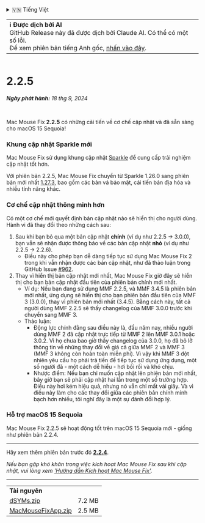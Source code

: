 <details>
<summary>🇻🇳 Tiếng Việt</summary>

[🇬🇧 English (GitHub Release)](https://github.com/noah-nuebling/mac-mouse-fix/releases/tag/2.2.5)\
[🇦🇩 Català](https://redirect.macmousefix.com/?target=mmf-release&tag=2.2.5&locale=ca)\
[🇩🇪 Deutsch](https://redirect.macmousefix.com/?target=mmf-release&tag=2.2.5&locale=de)\
[🇪🇸 Español](https://redirect.macmousefix.com/?target=mmf-release&tag=2.2.5&locale=es)\
[🇫🇷 Français](https://redirect.macmousefix.com/?target=mmf-release&tag=2.2.5&locale=fr)\
[🇮🇩 Indonesia](https://redirect.macmousefix.com/?target=mmf-release&tag=2.2.5&locale=id)\
[🇮🇹 Italiano](https://redirect.macmousefix.com/?target=mmf-release&tag=2.2.5&locale=it)\
[🇭🇺 Magyar](https://redirect.macmousefix.com/?target=mmf-release&tag=2.2.5&locale=hu)\
[🇳🇱 Nederlands](https://redirect.macmousefix.com/?target=mmf-release&tag=2.2.5&locale=nl)\
[🇵🇱 Polski](https://redirect.macmousefix.com/?target=mmf-release&tag=2.2.5&locale=pl)\
[🇧🇷 Português (Brasil)](https://redirect.macmousefix.com/?target=mmf-release&tag=2.2.5&locale=pt-BR)\
[🇵🇹 Português (Portugal)](https://redirect.macmousefix.com/?target=mmf-release&tag=2.2.5&locale=pt-PT)\
[🇷🇴 Română](https://redirect.macmousefix.com/?target=mmf-release&tag=2.2.5&locale=ro)\
[🇸🇪 Svenska](https://redirect.macmousefix.com/?target=mmf-release&tag=2.2.5&locale=sv)\
**🇻🇳 Tiếng Việt**\
[🇹🇷 Türkçe](https://redirect.macmousefix.com/?target=mmf-release&tag=2.2.5&locale=tr)\
[🇨🇿 Čeština](https://redirect.macmousefix.com/?target=mmf-release&tag=2.2.5&locale=cs)\
[🇬🇷 Ελληνικά](https://redirect.macmousefix.com/?target=mmf-release&tag=2.2.5&locale=el)\
[🇷🇺 Русский](https://redirect.macmousefix.com/?target=mmf-release&tag=2.2.5&locale=ru)\
[🇺🇦 Українська](https://redirect.macmousefix.com/?target=mmf-release&tag=2.2.5&locale=uk)\
[🇮🇱 עברית](https://redirect.macmousefix.com/?target=mmf-release&tag=2.2.5&locale=he)\
[🇸🇦 العربية](https://redirect.macmousefix.com/?target=mmf-release&tag=2.2.5&locale=ar)\
[🇮🇳 हिन्दी](https://redirect.macmousefix.com/?target=mmf-release&tag=2.2.5&locale=hi)\
[🇹🇭 ไทย](https://redirect.macmousefix.com/?target=mmf-release&tag=2.2.5&locale=th)\
[🇨🇳 中文 (简体)](https://redirect.macmousefix.com/?target=mmf-release&tag=2.2.5&locale=zh-Hans)\
[🇨🇳 中文 (繁體)](https://redirect.macmousefix.com/?target=mmf-release&tag=2.2.5&locale=zh-Hant)\
[🇭🇰 中文（香港)](https://redirect.macmousefix.com/?target=mmf-release&tag=2.2.5&locale=zh-HK)\
[🇯🇵 日本語](https://redirect.macmousefix.com/?target=mmf-release&tag=2.2.5&locale=ja)\
[🇰🇷 한국어](https://redirect.macmousefix.com/?target=mmf-release&tag=2.2.5&locale=ko)\
[Help translate Mac Mouse Fix to different languages!](https://github.com/noah-nuebling/mac-mouse-fix/discussions/731)
</details>
<table align=><td>
<b>ℹ️ Được dịch bởi AI</b><br>
GitHub Release này đã được dịch bởi Claude AI. Có thể có một số lỗi.<br>
Để xem phiên bản tiếng Anh gốc, <a href="https://github.com/noah-nuebling/mac-mouse-fix/releases/tag/2.2.5">nhấn vào đây</a>.
</td></table>

<table></table>

# 2.2.5
***Ngày phát hành:** 18 thg 9, 2024*

<br>

Mac Mouse Fix **2.2.5** có những cải tiến về cơ chế cập nhật và đã sẵn sàng cho macOS 15 Sequoia!

### Khung cập nhật Sparkle mới

Mac Mouse Fix sử dụng khung cập nhật [Sparkle](https://sparkle-project.org/) để cung cấp trải nghiệm cập nhật tốt hơn.

Với phiên bản 2.2.5, Mac Mouse Fix chuyển từ Sparkle 1.26.0 sang phiên bản mới nhất [1.27.3](https://github.com/sparkle-project/Sparkle/releases/tag/1.27.3), bao gồm các bản vá bảo mật, cải tiến bản địa hóa và nhiều tính năng khác.

### Cơ chế cập nhật thông minh hơn

Có một cơ chế mới quyết định bản cập nhật nào sẽ hiển thị cho người dùng. Hành vi đã thay đổi theo những cách sau:

1. Sau khi bạn bỏ qua một bản cập nhật **chính** (ví dụ như 2.2.5 -> 3.0.0), bạn vẫn sẽ nhận được thông báo về các bản cập nhật **nhỏ** (ví dụ như 2.2.5 -> 2.2.6).
    - Điều này cho phép bạn dễ dàng tiếp tục sử dụng Mac Mouse Fix 2 trong khi vẫn nhận được các bản cập nhật, như đã thảo luận trong GitHub Issue [#962](https://github.com/noah-nuebling/mac-mouse-fix/issues/962).
2. Thay vì hiển thị bản cập nhật mới nhất, Mac Mouse Fix giờ đây sẽ hiển thị cho bạn bản cập nhật đầu tiên của phiên bản chính mới nhất.
    - Ví dụ: Nếu bạn đang sử dụng MMF 2.2.5, và MMF 3.4.5 là phiên bản mới nhất, ứng dụng sẽ hiển thị cho bạn phiên bản đầu tiên của MMF 3 (3.0.0), thay vì phiên bản mới nhất (3.4.5). Bằng cách này, tất cả người dùng MMF 2.2.5 sẽ thấy changelog của MMF 3.0.0 trước khi chuyển sang MMF 3.
    - Thảo luận:
        - Động lực chính đằng sau điều này là, đầu năm nay, nhiều người dùng MMF 2 đã cập nhật trực tiếp từ MMF 2 lên MMF 3.0.1 hoặc 3.0.2. Vì họ chưa bao giờ thấy changelog của 3.0.0, họ đã bỏ lỡ thông tin về những thay đổi về giá cả giữa MMF 2 và MMF 3 (MMF 3 không còn hoàn toàn miễn phí). Vì vậy khi MMF 3 đột nhiên yêu cầu họ phải trả tiền để tiếp tục sử dụng ứng dụng, một số người đã - một cách dễ hiểu - hơi bối rối và khó chịu.
        - Nhược điểm: Nếu bạn chỉ muốn cập nhật lên phiên bản mới nhất, bây giờ bạn sẽ phải cập nhật hai lần trong một số trường hợp. Điều này hơi kém hiệu quả, nhưng nó vẫn chỉ mất vài giây. Và vì điều này làm cho các thay đổi giữa các phiên bản chính minh bạch hơn nhiều, tôi nghĩ đây là một sự đánh đổi hợp lý.

### Hỗ trợ macOS 15 Sequoia

Mac Mouse Fix 2.2.5 sẽ hoạt động tốt trên macOS 15 Sequoia mới - giống như phiên bản 2.2.4.

---

Hãy xem thêm phiên bản trước đó [**2.2.4**](https://redirect.macmousefix.com/?target=mmf-release&tag=2.2.4&locale=vi).

*Nếu bạn gặp khó khăn trong việc kích hoạt Mac Mouse Fix sau khi cập nhật, vui lòng xem ['Hướng dẫn Kích hoạt Mac Mouse Fix'](https://github.com/noah-nuebling/mac-mouse-fix/discussions/861).*

---

<table align="start">
<tr>
    <td colspan=2>
        <b>Tài nguyên</b>
    </td>
</tr>
<tr>
    <td><a href="https://github.com/noah-nuebling/mac-mouse-fix/releases/download/2.2.5/dSYMs.zip">dSYMs.zip</a></td>
    <td>7.2 MB</td>
</tr>
<tr>
    <td><a href="https://github.com/noah-nuebling/mac-mouse-fix/releases/download/2.2.5/MacMouseFixApp.zip">MacMouseFixApp.zip</a></td>
    <td>2.5 MB</td>
</tr>
</table>